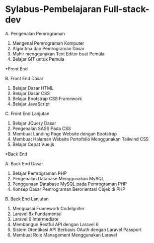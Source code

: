 # Sylabus-Pembelajaran Full-stack-dev



A. Pengenalan Pemrograman

1. Mengenal Pemrograman Komputer
2. Algoritma dan Pemrograman Dasar
3. Mahir menggunakan Text Editor buat Pemula
4. Belajar GIT untuk Pemula


*Front End


B. Front End Dasar

1. Belajar Dasar HTML
2. Belajar Dasar CSS
3. Belajar Bootstrap CSS Framework
4. Belajar JavaScript

C. Front End Lanjutan

1. Belajar JQuery Dasar
2. Pengenalan SASS Pada CSS
3. Membuat Landing Page Website dengan Bootstrap
4. Membuat Halaman Website Portofolio Menggunakan Tailwind CSS
5. Belajar Cepat Vue.js


*Back End


A. Back End Dasar

1. Belajar Pemrograman PHP
2. Pengenalan Database Menggunakan MySQL
3. Penggunaan Database MySQL pada Pemrograman PHP
4. Konsep Dasar Pemrograman Berorientasi Objek di PHP

B. Back End Lanjutan

1. Menguasai Framework CodeIgniter
2. Laravel 8x Fundamental
3. Laravel 6 Intermediate
4. Membangun Restful API dengan Laravel 6
5. Sistem Otentikasi API Berbasis OAuth dengan Laravel Passport
6. Membuat Role Management Menggunakan Laravel
